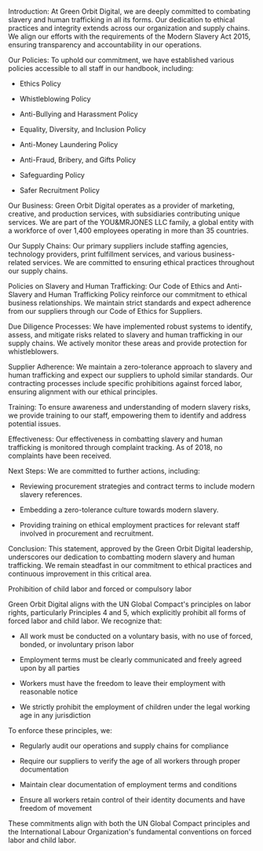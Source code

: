 Introduction:
At Green Orbit Digital, we are deeply committed to combating slavery and human trafficking in all its forms. Our dedication to ethical practices and integrity extends across our organization and supply chains. We align our efforts with the requirements of the Modern Slavery Act 2015, ensuring transparency and accountability in our operations.

Our Policies:
To uphold our commitment, we have established various policies accessible to all staff in our handbook, including:

- Ethics Policy

- Whistleblowing Policy

- Anti-Bullying and Harassment Policy

- Equality, Diversity, and Inclusion Policy

- Anti-Money Laundering Policy

- Anti-Fraud, Bribery, and Gifts Policy

- Safeguarding Policy

- Safer Recruitment Policy

Our Business:
Green Orbit Digital operates as a provider of marketing, creative, and production services, with subsidiaries contributing unique services. We are part of the YOU&MRJONES LLC family, a global entity with a workforce of over 1,400 employees operating in more than 35 countries.

Our Supply Chains:
Our primary suppliers include staffing agencies, technology providers, print fulfillment services, and various business-related services. We are committed to ensuring ethical practices throughout our supply chains.

Policies on Slavery and Human Trafficking:
Our Code of Ethics and Anti-Slavery and Human Trafficking Policy reinforce our commitment to ethical business relationships. We maintain strict standards and expect adherence from our suppliers through our Code of Ethics for Suppliers.

Due Diligence Processes:
We have implemented robust systems to identify, assess, and mitigate risks related to slavery and human trafficking in our supply chains. We actively monitor these areas and provide protection for whistleblowers.

Supplier Adherence:
We maintain a zero-tolerance approach to slavery and human trafficking and expect our suppliers to uphold similar standards. Our contracting processes include specific prohibitions against forced labor, ensuring alignment with our ethical principles.

Training:
To ensure awareness and understanding of modern slavery risks, we provide training to our staff, empowering them to identify and address potential issues.

Effectiveness:
Our effectiveness in combatting slavery and human trafficking is monitored through complaint tracking. As of 2018, no complaints have been received.

Next Steps:
We are committed to further actions, including:

- Reviewing procurement strategies and contract terms to include modern slavery references.

- Embedding a zero-tolerance culture towards modern slavery.

- Providing training on ethical employment practices for relevant staff involved in procurement and recruitment.

Conclusion:
This statement, approved by the Green Orbit Digital leadership, underscores our dedication to combatting modern slavery and human trafficking. We remain steadfast in our commitment to ethical practices and continuous improvement in this critical area.







Prohibition of child labor and forced or compulsory labor

Green Orbit Digital aligns with the UN Global Compact's principles on labor rights, particularly Principles 4 and 5, which explicitly prohibit all forms of forced labor and child labor. We recognize that:

- All work must be conducted on a voluntary basis, with no use of forced, bonded, or involuntary prison labor

- Employment terms must be clearly communicated and freely agreed upon by all parties

- Workers must have the freedom to leave their employment with reasonable notice

- We strictly prohibit the employment of children under the legal working age in any jurisdiction

To enforce these principles, we:

- Regularly audit our operations and supply chains for compliance

- Require our suppliers to verify the age of all workers through proper documentation

- Maintain clear documentation of employment terms and conditions

- Ensure all workers retain control of their identity documents and have freedom of movement

These commitments align with both the UN Global Compact principles and the International Labour Organization's fundamental conventions on forced labor and child labor.